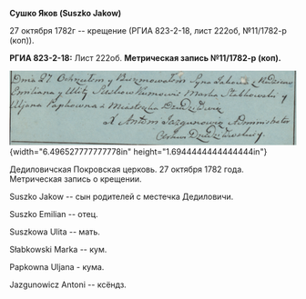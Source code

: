 **Сушко Яков (Suszko Jakow)**

27 октября 1782г -- крещение (РГИА 823-2-18, лист 222об, №11/1782-р
(коп)).

**РГИА 823-2-18:** Лист 222об. **Метрическая запись №11/1782-р (коп).**

![](./media/a888068b8696ee733cf16502819ae28a1908da68.png){width="6.496527777777778in"
height="1.6944444444444444in"}

Дедиловичская Покровская церковь. 27 октября 1782 года. Метрическая
запись о крещении.

Suszko Jakow -- сын родителей с местечка Дедиловичи.

Suszko Emilian -- отец.

Suszkowa Ulita -- мать.

Słabkowski Marka -- кум.

Papkowna Uljana - кума.

Jazgunowicz Antoni -- ксёндз.
